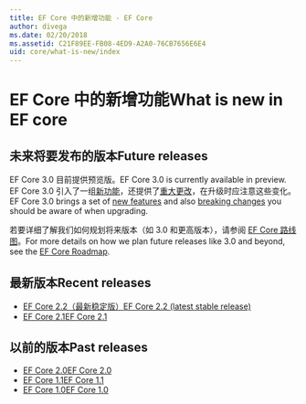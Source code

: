 ```yaml
---
title: EF Core 中的新增功能 - EF Core
author: divega
ms.date: 02/20/2018
ms.assetid: C21F89EE-FB08-4ED9-A2A0-76CB7656E6E4
uid: core/what-is-new/index
---
```


# <a name="what-is-new-in-ef-core"></a><span data-ttu-id="f0065-102">EF Core 中的新增功能</span><span class="sxs-lookup"><span data-stu-id="f0065-102">What is new in EF core</span></span>

## <a name="future-releases"></a><span data-ttu-id="f0065-103">未来将要发布的版本</span><span class="sxs-lookup"><span data-stu-id="f0065-103">Future releases</span></span>

<span data-ttu-id="f0065-104">EF Core 3.0 目前提供预览版。</span><span class="sxs-lookup"><span data-stu-id="f0065-104">EF Core 3.0 is currently available in preview.</span></span> <span data-ttu-id="f0065-105">EF Core 3.0 引入了一组[新功能](xref:core/what-is-new/ef-core-3.0/features)，还提供了[重大更改](xref:core/what-is-new/ef-core-3.0/breaking-changes)，在升级时应注意这些变化。</span><span class="sxs-lookup"><span data-stu-id="f0065-105">EF Core 3.0 brings a set of [new features](xref:core/what-is-new/ef-core-3.0/features) and also [breaking changes](xref:core/what-is-new/ef-core-3.0/breaking-changes) you should be aware of when upgrading.</span></span>

<span data-ttu-id="f0065-106">若要详细了解我们如何规划将来版本（如 3.0 和更高版本），请参阅 [EF Core 路线图](xref:core/what-is-new/roadmap)。</span><span class="sxs-lookup"><span data-stu-id="f0065-106">For more details on how we plan future releases like 3.0 and beyond, see the [EF Core Roadmap](xref:core/what-is-new/roadmap).</span></span>

## <a name="recent-releases"></a><span data-ttu-id="f0065-107">最新版本</span><span class="sxs-lookup"><span data-stu-id="f0065-107">Recent releases</span></span>

- [<span data-ttu-id="f0065-108">EF Core 2.2（最新稳定版）</span><span class="sxs-lookup"><span data-stu-id="f0065-108">EF Core 2.2 (latest stable release)</span></span>](xref:core/what-is-new/ef-core-2.2)
- [<span data-ttu-id="f0065-109">EF Core 2.1</span><span class="sxs-lookup"><span data-stu-id="f0065-109">EF Core 2.1</span></span>](xref:core/what-is-new/ef-core-2.1)

## <a name="past-releases"></a><span data-ttu-id="f0065-110">以前的版本</span><span class="sxs-lookup"><span data-stu-id="f0065-110">Past releases</span></span>

- [<span data-ttu-id="f0065-111">EF Core 2.0</span><span class="sxs-lookup"><span data-stu-id="f0065-111">EF Core 2.0</span></span>](xref:core/what-is-new/ef-core-2.0)
- [<span data-ttu-id="f0065-112">EF Core 1.1</span><span class="sxs-lookup"><span data-stu-id="f0065-112">EF Core 1.1</span></span>](xref:core/what-is-new/ef-core-1.1)
- [<span data-ttu-id="f0065-113">EF Core 1.0</span><span class="sxs-lookup"><span data-stu-id="f0065-113">EF Core 1.0</span></span>](xref:core/what-is-new/ef-core-1.0)
